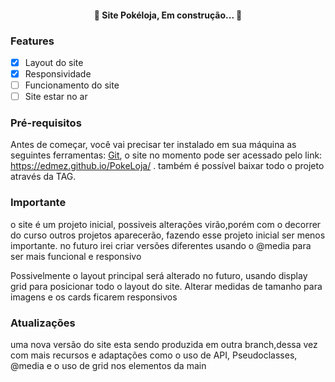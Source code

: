 <h4 align="center"> 
	🚧  Site Pokéloja, Em construção...  🚧
</h4>

### Features
- [X] Layout do site
- [X] Responsividade
- [ ] Funcionamento do site
- [ ] Site estar no ar

### Pré-requisitos
Antes de começar, você vai precisar ter instalado em sua máquina as seguintes ferramentas:
[Git](https://git-scm.com), o site no momento pode ser acessado pelo link: https://edmez.github.io/PokeLoja/ .
também é possível baixar todo o projeto através da TAG.

### Importante
o site é um projeto inicial, possiveis alterações virão,porém com o decorrer do curso
outros projetos aparecerão, fazendo esse projeto inicial ser menos importante.
no futuro irei criar versões diferentes usando o  @media para ser mais funcional e responsivo

Possivelmente o layout principal será alterado no futuro, usando display grid para posicionar todo
o layout do site. Alterar medidas de tamanho para imagens e os cards ficarem responsivos

### Atualizações
uma nova versão do site esta sendo produzida em outra branch,dessa vez com mais recursos e adaptações
como o uso de API, Pseudoclasses, @media e o uso de grid nos elementos da main
 
